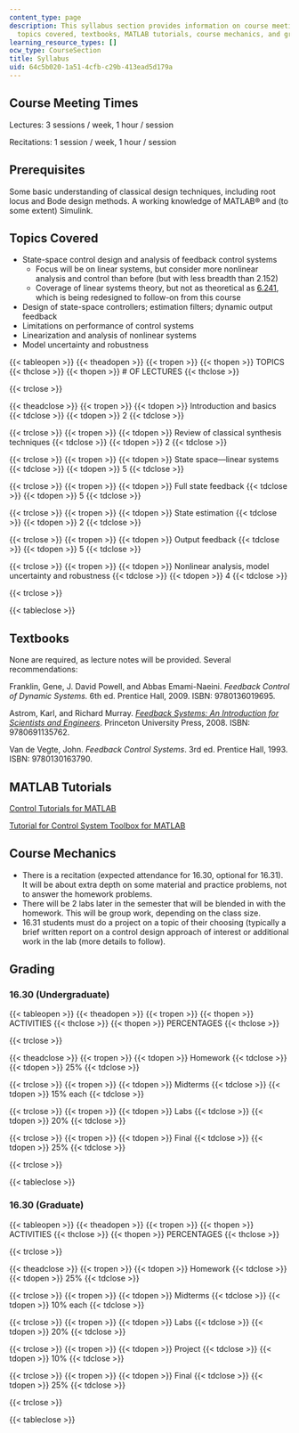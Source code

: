 ```yaml
---
content_type: page
description: This syllabus section provides information on course meeting times, prerequisites,
  topics covered, textbooks, MATLAB tutorials, course mechanics, and grading.
learning_resource_types: []
ocw_type: CourseSection
title: Syllabus
uid: 64c5b020-1a51-4cfb-c29b-413ead5d179a
---
```


Course Meeting Times
--------------------

Lectures: 3 sessions / week, 1 hour / session

Recitations: 1 session / week, 1 hour / session

Prerequisites
-------------

Some basic understanding of classical design techniques, including root locus and Bode design methods. A working knowledge of MATLAB® and (to some extent) Simulink.

Topics Covered
--------------

*   State-space control design and analysis of feedback control systems
    *   Focus will be on linear systems, but consider more nonlinear analysis and control than before (but with less breadth than 2.152)
    *   Coverage of linear systems theory, but not as theoretical as [6.241](/courses/6-241j-dynamic-systems-and-control-spring-2011), which is being redesigned to follow-on from this course
*   Design of state-space controllers; estimation filters; dynamic output feedback
*   Limitations on performance of control systems
*   Linearization and analysis of nonlinear systems
*   Model uncertainty and robustness

{{< tableopen >}}
{{< theadopen >}}
{{< tropen >}}
{{< thopen >}}
TOPICS
{{< thclose >}}
{{< thopen >}}
# OF LECTURES
{{< thclose >}}

{{< trclose >}}

{{< theadclose >}}
{{< tropen >}}
{{< tdopen >}}
Introduction and basics
{{< tdclose >}}
{{< tdopen >}}
2
{{< tdclose >}}

{{< trclose >}}
{{< tropen >}}
{{< tdopen >}}
Review of classical synthesis techniques
{{< tdclose >}}
{{< tdopen >}}
2
{{< tdclose >}}

{{< trclose >}}
{{< tropen >}}
{{< tdopen >}}
State space—linear systems
{{< tdclose >}}
{{< tdopen >}}
5
{{< tdclose >}}

{{< trclose >}}
{{< tropen >}}
{{< tdopen >}}
Full state feedback
{{< tdclose >}}
{{< tdopen >}}
5
{{< tdclose >}}

{{< trclose >}}
{{< tropen >}}
{{< tdopen >}}
State estimation
{{< tdclose >}}
{{< tdopen >}}
2
{{< tdclose >}}

{{< trclose >}}
{{< tropen >}}
{{< tdopen >}}
Output feedback
{{< tdclose >}}
{{< tdopen >}}
5
{{< tdclose >}}

{{< trclose >}}
{{< tropen >}}
{{< tdopen >}}
Nonlinear analysis, model uncertainty and robustness
{{< tdclose >}}
{{< tdopen >}}
4
{{< tdclose >}}

{{< trclose >}}

{{< tableclose >}}

Textbooks
---------

None are required, as lecture notes will be provided. Several recommendations:

Franklin, Gene, J. David Powell, and Abbas Emami-Naeini. _Feedback Control of Dynamic Systems._ 6th ed. Prentice Hall, 2009. ISBN: 9780136019695.

Astrom, Karl, and Richard Murray. [_Feedback Systems: An Introduction for Scientists and Engineers_](http://www.cds.caltech.edu/%7Emurray/amwiki/index.php?title=Main_Page). Princeton University Press, 2008. ISBN: 9780691135762.

Van de Vegte, John. _Feedback Control Systems_. 3rd ed. Prentice Hall, 1993. ISBN: 9780130163790.

MATLAB Tutorials
----------------

[Control Tutorials for MATLAB](http://www.engin.umich.edu/group/ctm/)

[Tutorial for Control System Toolbox for MATLAB](http://techteach.no/publications/control_system_toolbox/)

Course Mechanics
----------------

*   There is a recitation (expected attendance for 16.30, optional for 16.31). It will be about extra depth on some material and practice problems, not to answer the homework problems.
*   There will be 2 labs later in the semester that will be blended in with the homework. This will be group work, depending on the class size.
*   16.31 students must do a project on a topic of their choosing (typically a brief written report on a control design approach of interest or additional work in the lab (more details to follow).

Grading
-------

### 16.30 (Undergraduate)

{{< tableopen >}}
{{< theadopen >}}
{{< tropen >}}
{{< thopen >}}
ACTIVITIES
{{< thclose >}}
{{< thopen >}}
PERCENTAGES
{{< thclose >}}

{{< trclose >}}

{{< theadclose >}}
{{< tropen >}}
{{< tdopen >}}
Homework
{{< tdclose >}}
{{< tdopen >}}
25%
{{< tdclose >}}

{{< trclose >}}
{{< tropen >}}
{{< tdopen >}}
Midterms
{{< tdclose >}}
{{< tdopen >}}
15% each
{{< tdclose >}}

{{< trclose >}}
{{< tropen >}}
{{< tdopen >}}
Labs
{{< tdclose >}}
{{< tdopen >}}
20%
{{< tdclose >}}

{{< trclose >}}
{{< tropen >}}
{{< tdopen >}}
Final
{{< tdclose >}}
{{< tdopen >}}
25%
{{< tdclose >}}

{{< trclose >}}

{{< tableclose >}}

### 16.30 (Graduate)

{{< tableopen >}}
{{< theadopen >}}
{{< tropen >}}
{{< thopen >}}
ACTIVITIES
{{< thclose >}}
{{< thopen >}}
PERCENTAGES
{{< thclose >}}

{{< trclose >}}

{{< theadclose >}}
{{< tropen >}}
{{< tdopen >}}
Homework
{{< tdclose >}}
{{< tdopen >}}
25%
{{< tdclose >}}

{{< trclose >}}
{{< tropen >}}
{{< tdopen >}}
Midterms
{{< tdclose >}}
{{< tdopen >}}
10% each
{{< tdclose >}}

{{< trclose >}}
{{< tropen >}}
{{< tdopen >}}
Labs
{{< tdclose >}}
{{< tdopen >}}
20%
{{< tdclose >}}

{{< trclose >}}
{{< tropen >}}
{{< tdopen >}}
Project
{{< tdclose >}}
{{< tdopen >}}
10%
{{< tdclose >}}

{{< trclose >}}
{{< tropen >}}
{{< tdopen >}}
Final
{{< tdclose >}}
{{< tdopen >}}
25%
{{< tdclose >}}

{{< trclose >}}

{{< tableclose >}}